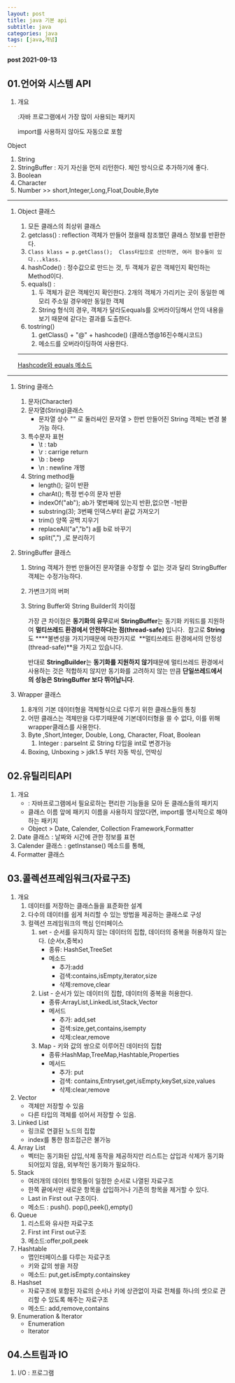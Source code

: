 ```yaml
---
layout: post
title: java 기본 api
subtitle: java
categories: java
tags: [java,개념]
---
```



**post 2021-09-13**

## 01.언어와 시스템 API

1. 개요

     :자바 프로그램에서 가장 많이 사용되는 패키지

    import를 사용하지 않아도 자동으로 포함

Object

1. String
2. StringBuffer : 자기 자신을 먼저 리턴한다. 체인 방식으로 추가하기에 좋다.
3. Boolean
4. Character
5. Number >> short,Integer,Long,Float,Double,Byte

---

1. Object 클래스
    1. 모든 클래스의 최상위 클래스
    2. getclass() : reflection 객체가 만들어 졌을때 참조했던 클래스 정보를 반환한다. 
    3. `Class klass = p.getClass();  Class타입으로 선언하면, 여러 함수들이 있다...klass.`
    4. hashCode() : 정수값으로 만드는 것, 두 객체가 같은 객체인지 확인하는 Method이다.
    5. equals() : 
        1. 두 객체가 같은 객체인지 확인한다. 2개의 객체가 가리키는 곳이 동일한 메모리 주소일 경우에만 동일한 객체
        2. String 형식의 경우, 객체가 달라도equals를 오버라이딩해서 안의 내용을 보기 때문에 같다는 결과를 도출한다. 
    6. tostring() 
        1. getClass() + "@" + hashcode() (클래스명@16진수해시코드)
        2. 메소드를 오버라이딩하여 사용한다. 

    ---

    [Hashcode와 equals 메소드](https://www.notion.so/Hashcode-equals-0460bcf1627848f0878da9215fe616f8)

---

1. String 클래스
    1. 문자(Character)
    2. 문자열(String)클래스
        * 문자열 상수 "" 로 둘러싸인 문자열 > 한번 만들어진 String 객체는 변경 불가능 하다.
    3.  특수문자 표현
        *  \t : tab
        *  \r : carrige return
        * \b : beep
        * \n : newline 개행
    4. String method들
        * length(); 길이 반환
        * charAt(); 특정 번수의 문자 반환
        * indexOf("ab"); ab가 몇번째에 있는지 반환,없으면 -1반환
        * substring(3); 3번째 인덱스부터 끝값 가져오기 
        * trim() 양쪽 공백 지우기
        * replaceAll("a","b") a를 b로 바꾸기
        * split(",") ,로 분리하기
2. StringBuffer 클래스
    1. String 객체가 한번 만들어진 문자열을 수정할 수 없는 것과 달리  StringBuffer객체는 수정가능하다.
    2. 가변크기의 버퍼
    3. String Buffer와 String Builder의 차이점

        가장 큰 차이점은 **동기화의 유무**로써 **StringBuffer**는 동기화 키워드를 지원하여 **멀티쓰레드 환경에서 안전하다는 점(thread-safe)** 입니다.  참고로 **String**도 ****불변성을 가지기때문에 마찬가지로  **멀티쓰레드 환경에서의 안정성(thread-safe)**을 가지고 있습니다.

        반대로 **StringBuilder**는 **동기화를 지원하지 않기**때문에 멀티쓰레드 환경에서 사용하는 것은 적합하지 않지만 동기화를 고려하지 않는 만큼 **단일쓰레드에서의 성능은 StringBuffer 보다 뛰어납니다**.

3. Wrapper 클래스
    1. 8개의 기본 데이터형을 객체형식으로 다루기 위한 클래스들의 통칭
    2. 어떤 클래스는 객체만을 다루기때문에 기본데이터형을 쓸 수 없다, 이를 위해 wrapper클래스를 사용한다.
    3. Byte ,Short,Integer, Double, Long, Character, Float, Boolean
        1. Integer : parseInt 로 String 타입을 int로 변경가능
    4. Boxing, Unboxing > jdk1.5 부터 자동 박싱, 언박싱

## 02.유틸리티API

1. 개요
    *  : 자바프로그램에서 필요로하는 편리한 기능들을 모아 둔 클래스들의 패키지
    * 클래스 이름 앞에 패키지 이름을 사용하지 않았다면, import를 명시적으로 해야하는 패키지
    * Object > Date, Calender, Collection Framework,Formatter
2. Date 클래스 : 날짜와 시간에 관한 정보를 표현
3. Calender 클래스 :  getInstanse() 메소드를 통해, 
4. Formatter 클래스

## 03.콜렉션프레임워크(자료구조)

1. 개요
    1. 데이터를 저장하는 클래스들을 표준화한 설계
    2. 다수의 데이터를 쉽게 처리할 수 있는 방법을 제공하는 클래스로 구성
    3. 컬렉션 프레임워크의 핵심 인터페이스 
        1. set - 순서를 유지하지 않는 데이터의 집합, 데이터의 중복을 허용하지 않는다. (순서x,중복x)
            * 종류: HashSet,TreeSet
            * 메소드
                * 추가:add
                * 검색:contains,isEmpty,iterator,size
                * 삭제:remove,clear
        2. List - 순서가 있는 데이터의 집합, 데이터의 중복을 허용한다.
            + 종류:ArrayList,LinkedList,Stack,Vector
            + 메서드
                * 추가: add,set
                * 검색:size,get,contains,isempty
                * 삭제:clear,remove
        3. Map - 키와 값의 쌍으로 이루어진 데이터의 집합
            + 종류:HashMap,TreeMap,Hashtable,Properties
            + 메서드
                * 추가: put
                * 검색: contains,Entryset,get,isEmpty,keySet,size,values
                * 삭제:clear,remove
2. Vector
    * 객체만 저장할 수 있음
    * 다른 타입의 객체를 섞어서 저장할 수 있음.
3. Linked List
    * 링크로 연결된 노드의 집합
    * index를 통한 참조접근은 불가능
4. Array List
    * 벡터는 동기화된 삽입,삭제 동작을 제공하지만 리스트는 삽입과 삭제가 동기화 되어있지 않음, 외부적인 동기화가 필요하다. 
5. Stack
    * 여러개의 데이터 항목들이 일정한 순서로 나열된 자료구조
    * 한쪽 끝에서만 새로운 항목을 삽입하거나 기존의 항목을 제거할 수 있다.
    * Last in First out 구조이다.
    * 메소드 : push(). pop(),peek(),empty()
6. Queue
    1. 리스트와 유사한 자료구조
    2. First int First out구조
    3. 메소드:offer,poll,peek
7. Hashtable
    * 맵인터페이스를 다루는 자료구조
    * 키와 값의 쌍을 저장
    * 메소드: put,get.isEmpty.containskey
8. Hashset
    * 자료구조에 포함된 자료의 순서나 키에 상관없이 자료 전체를 하나의 셋으로 관리할 수 있도록 해주는 자료구조
    * 메소드: add,remove,contains
9. Enumeration &  Iterator
    * Enumeration
    * Iterator

## 04.스트림과 IO

1. I/O : 프로그램